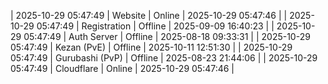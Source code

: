 | 2025-10-29 05:47:49 | Website | Online | 2025-10-29 05:47:46 |
| 2025-10-29 05:47:49 | Registration | Offline | 2025-09-09 16:40:23 |
| 2025-10-29 05:47:49 | Auth Server | Offline | 2025-08-18 09:33:31 |
| 2025-10-29 05:47:49 | Kezan (PvE) | Offline | 2025-10-11 12:51:30 |
| 2025-10-29 05:47:49 | Gurubashi (PvP) | Offline | 2025-08-23 21:44:06 |
| 2025-10-29 05:47:49 | Cloudflare | Online | 2025-10-29 05:47:46 |
